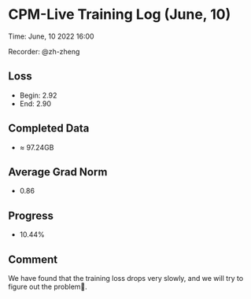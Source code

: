 
# CPM-Live Training Log (June, 10)

Time: June, 10 2022 16:00

Recorder: @zh-zheng

## Loss
- Begin: 2.92
- End: 2.90 
	
## Completed Data
- $\approx$ 97.24GB

## Average Grad Norm
- 0.86

## Progress
- 10.44%

## Comment

We have found that the training loss drops very slowly, and we will try to figure out the problem🤔.
